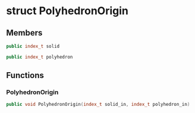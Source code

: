 # struct PolyhedronOrigin


## Members

```cpp
public index_t solid
```

```cpp
public index_t polyhedron
```



## Functions

### PolyhedronOrigin

```cpp
public void PolyhedronOrigin(index_t solid_in, index_t polyhedron_in)
```




